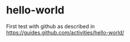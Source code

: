 # hello-world
First test with github as described in https://guides.github.com/activities/hello-world/
